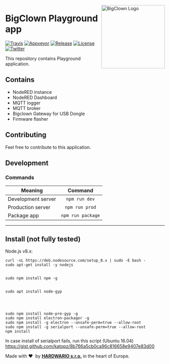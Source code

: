 <a href="https://www.bigclown.com/"><img src="https://bigclown.sirv.com/logo.png" width="200" alt="BigClown Logo" align="right"></a>

# BigClown Playground app

[![Travis](https://img.shields.io/travis/bigclownlabs/bch-playground/master.svg)](https://travis-ci.org/bigclownlabs/bch-playground)
[![Appveyor](https://ci.appveyor.com/api/projects/status/j90ijfjm7awnydkp/branch/master?svg=true)](https://ci.appveyor.com/project/Hardwario/bch-playground/branch/master)
[![Release](https://img.shields.io/github/release/bigclownlabs/bch-playground.svg)](https://github.com/bigclownlabs/bch-playground/releases)
[![License](https://img.shields.io/github/license/bigclownlabs/bch-playground.svg)](https://github.com/bigclownlabs/bch-playground/blob/master/LICENSE)
[![Twitter](https://img.shields.io/twitter/follow/BigClownLabs.svg?style=social&label=Follow)](https://twitter.com/BigClownLabs)


This repository contains Playground application.

## Contains
- NodeRED instance
- NodeRED Dashboard
- MQTT logger
- MQTT broker
- Bigclown Gateway for USB Dongle
- Firmware flasher

## Contributing

Feel free to contribute to this application.


## Development

### Commands

|       Meaning      |      Command      |
| ------------------ | :---------------: |
| Development server |   `npm run dev`   |
| Production server  |   `npm run prod`  |
| Package app        | `npm run package` |

---


## Install (not fully tested)

Node.js v8.x:

    curl -sL https://deb.nodesource.com/setup_8.x | sudo -E bash -
    sudo apt-get install -y nodejs


    sudo npm install npm -g


    sudo apt install node-gyp




    sudo npm install node-pre-gyp -g
    sudo npm install electron-packager -g
    sudo npm install -g electron --unsafe-perm=true --allow-root
    sudo npm install -g serialport --unsafe-perm=true --allow-root
    npm install

In case install of serialport fails, run this script (Ubuntu 16.04)
https://gist.github.com/katopz/8b766a5cb0ca96c816658e9407e83d00


Made with &#x2764;&nbsp; by [**HARDWARIO s.r.o.**](https://www.hardwario.com/) in the heart of Europe.
